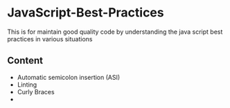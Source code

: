 # JavaScript-Best-Practices
This is for maintain good quality code by understanding the java script best practices in various situations

## Content
- Automatic semicolon insertion (ASI)
- Linting
- Curly Braces
- 
